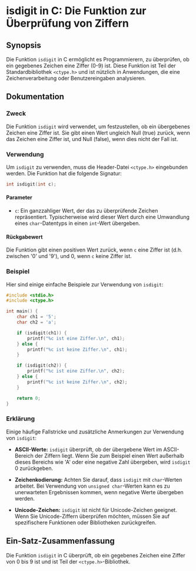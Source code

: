 <!--
Meta Description: # isdigit in C: Die Funktion zur Überprüfung von Ziffern ## Synopsis Die Funktion `isdigit` in C ermöglicht es Programmierern, zu überprüfen, ob ein g...
Meta Keywords: ist, isdigit, eine, ziffer, die
-->

# isdigit in C: Die Funktion zur Überprüfung von Ziffern

## Synopsis
Die Funktion `isdigit` in C ermöglicht es Programmierern, zu überprüfen, ob ein gegebenes Zeichen eine Ziffer (0-9) ist. Diese Funktion ist Teil der Standardbibliothek `<ctype.h>` und ist nützlich in Anwendungen, die eine Zeichenverarbeitung oder Benutzereingaben analysieren.

## Dokumentation
### Zweck
Die Funktion `isdigit` wird verwendet, um festzustellen, ob ein übergebenes Zeichen eine Ziffer ist. Sie gibt einen Wert ungleich Null (true) zurück, wenn das Zeichen eine Ziffer ist, und Null (false), wenn dies nicht der Fall ist.

### Verwendung
Um `isdigit` zu verwenden, muss die Header-Datei `<ctype.h>` eingebunden werden. Die Funktion hat die folgende Signatur:

```c
int isdigit(int c);
```

#### Parameter
- `c`: Ein ganzzahliger Wert, der das zu überprüfende Zeichen repräsentiert. Typischerweise wird dieser Wert durch eine Umwandlung eines `char`-Datentyps in einen `int`-Wert übergeben.

#### Rückgabewert
Die Funktion gibt einen positiven Wert zurück, wenn `c` eine Ziffer ist (d.h. zwischen '0' und '9'), und 0, wenn `c` keine Ziffer ist.

### Beispiel
Hier sind einige einfache Beispiele zur Verwendung von `isdigit`:

```c
#include <stdio.h>
#include <ctype.h>

int main() {
    char ch1 = '5';
    char ch2 = 'a';

    if (isdigit(ch1)) {
        printf("%c ist eine Ziffer.\n", ch1);
    } else {
        printf("%c ist keine Ziffer.\n", ch1);
    }

    if (isdigit(ch2)) {
        printf("%c ist eine Ziffer.\n", ch2);
    } else {
        printf("%c ist keine Ziffer.\n", ch2);
    }

    return 0;
}
```

### Erklärung
Einige häufige Fallstricke und zusätzliche Anmerkungen zur Verwendung von `isdigit`:

- **ASCII-Werte:** `isdigit` überprüft, ob der übergebene Wert im ASCII-Bereich der Ziffern liegt. Wenn Sie zum Beispiel einen Wert außerhalb dieses Bereichs wie 'A' oder eine negative Zahl übergeben, wird `isdigit` 0 zurückgeben.
  
- **Zeichenkodierung:** Achten Sie darauf, dass `isdigit` mit `char`-Werten arbeitet. Bei Verwendung von `unsigned char`-Werten kann es zu unerwarteten Ergebnissen kommen, wenn negative Werte übergeben werden.

- **Unicode-Zeichen:** `isdigit` ist nicht für Unicode-Zeichen geeignet. Wenn Sie Unicode-Ziffern überprüfen möchten, müssen Sie auf spezifischere Funktionen oder Bibliotheken zurückgreifen.

## Ein-Satz-Zusammenfassung
Die Funktion `isdigit` in C überprüft, ob ein gegebenes Zeichen eine Ziffer von 0 bis 9 ist und ist Teil der `<ctype.h>`-Bibliothek.